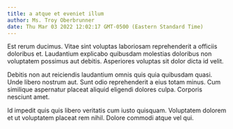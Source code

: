 ```yaml
---
title: a atque et eveniet illum
author: Ms. Troy Oberbrunner
date: Thu Mar 03 2022 12:02:17 GMT-0500 (Eastern Standard Time)
---
```

Est rerum ducimus. Vitae sint voluptas laboriosam reprehenderit a officiis doloribus et. Laudantium explicabo quibusdam molestias doloribus non voluptatem possimus aut debitis. Asperiores voluptas sit dolor dicta id velit.

 Debitis non aut reiciendis laudantium omnis quis quia quibusdam quasi. Unde libero nostrum aut. Sunt odio reprehenderit a eius totam minus. Cum similique aspernatur placeat aliquid eligendi dolores culpa. Corporis nesciunt amet.

 Id impedit quis quis libero veritatis cum iusto quisquam. Voluptatem dolorem et ut voluptatem placeat rem nihil. Dolore commodi atque vel qui.